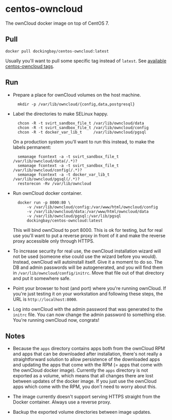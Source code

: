 centos-owncloud
===============

The ownCloud docker image on top of CentOS 7.

Pull
----

    docker pull dockingbay/centos-owncloud:latest

Usually you'll want to pull some specific tag instead of `latest`. See
[available centos-owncloud tags](https://registry.hub.docker.com/u/dockingbay/centos-owncloud/tags/manage/).

Run
---

* Prepare a place for ownCloud volumes on the host machine.

        mkdir -p /var/lib/owncloud/{config,data,postgresql}

* Label the directories to make SELinux happy.

        chcon -R -t svirt_sandbox_file_t /var/lib/owncloud/data
        chcon -R -t svirt_sandbox_file_t /var/lib/owncloud/config
        chcon -R -t docker_var_lib_t     /var/lib/owncloud/pgsql

  On a production system you'll want to run this instead, to make the
  labels permanent:

        semanage fcontext -a -t svirt_sandbox_file_t /var/lib/owncloud/data(/.*)?
        semanage fcontext -a -t svirt_sandbox_file_t /var/lib/owncloud/config(/.*)?
        semanage fcontext -a -t docker_var_lib_t /var/lib/owncloud/pgsql(/.*)?
        restorecon -Rv /var/lib/owncloud

* Run ownCloud docker container.

        docker run -p 8000:80 \
            -v /var/lib/owncloud/config:/var/www/html/owncloud/config
            -v /var/lib/owncloud/data:/var/www/html/owncloud/data
            -v /var/lib/owncloud/pgsql:/var/lib/pgsql
            dockingbay/centos-owncloud:latest

  This will bind ownCloud to port 8000. This is ok for testing, but
  for real use you'll want to put a reverse proxy in front of it and
  make the reverse proxy accessible only through HTTPS.

* To increase security for real use, the ownCloud installation wizard
  will not be used (someone else could use the wizard before you
  would). Instead, ownCloud will autoinstall itself. Give it a moment
  to do so. The DB and admin passwords will be autogenerated, and you
  will find them in `/var/lib/owncloud/config/initrc`. Move that file
  out of that directory and put it somewhere safe.

* Point your browser to host (and port) where you're running
  ownCloud. If you're just testing it on your workstation and
  following these steps, the URL is `http://localhost:8000`.

* Log into ownCloud with the admin password that was generated to the
  `initrc` file. You can now change the admin password to something
  else. You're running ownCloud now, congrats!

Notes
-----

* Because the `apps` directory contains apps both from the ownCloud
  RPM and apps that can be downloaded after installation, there's not
  really a straightforward solution to allow persistence of the
  downloaded apps and updating the apps that come with the RPM (= apps
  that come with the ownCloud docker image). Currently the `apps`
  directory is not exported as a volume, which means that all changes
  there are lost between updates of the docker image. If you just use
  the ownCloud apps which come with the RPM, you don't need to worry
  about this.

* The image currently doesn't support serving HTTPS straight from the
  Docker container. Always use a reverse proxy.

* Backup the exported volume directories between image updates.
